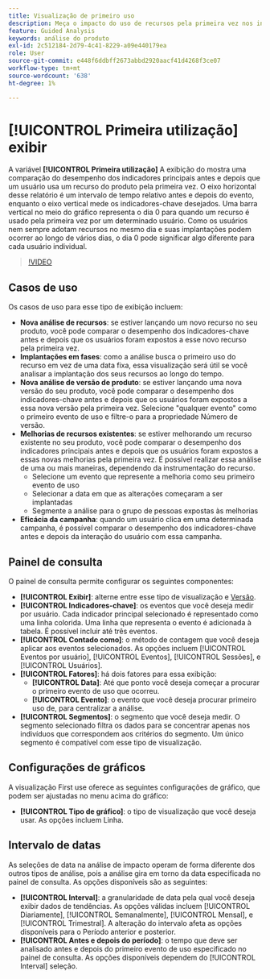 ```yaml
---
title: Visualização de primeiro uso
description: Meça o impacto do uso de recursos pela primeira vez nos indicadores principais.
feature: Guided Analysis
keywords: análise do produto
exl-id: 2c512184-2d79-4c41-8229-a09e440179ea
role: User
source-git-commit: e448f6ddbff2673abbd2920aacf41d4268f3ce07
workflow-type: tm+mt
source-wordcount: '638'
ht-degree: 1%

---
```


# [!UICONTROL Primeira utilização] exibir

A variável **[!UICONTROL Primeira utilização]** A exibição do mostra uma comparação do desempenho dos indicadores principais antes e depois que um usuário usa um recurso do produto pela primeira vez. O eixo horizontal desse relatório é um intervalo de tempo relativo antes e depois do evento, enquanto o eixo vertical mede os indicadores-chave desejados. Uma barra vertical no meio do gráfico representa o dia 0 para quando um recurso é usado pela primeira vez por um determinado usuário. Como os usuários nem sempre adotam recursos no mesmo dia e suas implantações podem ocorrer ao longo de vários dias, o dia 0 pode significar algo diferente para cada usuário individual.

>[!VIDEO](https://video.tv.adobe.com/v/3421661/?learn=on)

## Casos de uso

Os casos de uso para esse tipo de exibição incluem:

* **Nova análise de recursos**: se estiver lançando um novo recurso no seu produto, você pode comparar o desempenho dos indicadores-chave antes e depois que os usuários foram expostos a esse novo recurso pela primeira vez.
* **Implantações em fases**: como a análise busca o primeiro uso do recurso em vez de uma data fixa, essa visualização será útil se você analisar a implantação dos seus recursos ao longo do tempo.
* **Nova análise de versão de produto**: se estiver lançando uma nova versão do seu produto, você pode comparar o desempenho dos indicadores-chave antes e depois que os usuários foram expostos a essa nova versão pela primeira vez. Selecione &quot;qualquer evento&quot; como o primeiro evento de uso e filtre-o para a propriedade Número de versão.
* **Melhorias de recursos existentes**: se estiver melhorando um recurso existente no seu produto, você pode comparar o desempenho dos indicadores principais antes e depois que os usuários foram expostos a essas novas melhorias pela primeira vez. É possível realizar essa análise de uma ou mais maneiras, dependendo da instrumentação do recurso.
   * Selecione um evento que represente a melhoria como seu primeiro evento de uso
   * Selecionar a data em que as alterações começaram a ser implantadas
   * Segmente a análise para o grupo de pessoas expostas às melhorias
* **Eficácia da campanha**: quando um usuário clica em uma determinada campanha, é possível comparar o desempenho dos indicadores-chave antes e depois da interação do usuário com essa campanha.

## Painel de consulta

O painel de consulta permite configurar os seguintes componentes:

* **[!UICONTROL Exibir]**: alterne entre esse tipo de visualização e [Versão](release.md).
* **[!UICONTROL Indicadores-chave]**: os eventos que você deseja medir por usuário. Cada indicador principal selecionado é representado como uma linha colorida. Uma linha que representa o evento é adicionada à tabela. É possível incluir até três eventos.
* **[!UICONTROL Contado como]**: o método de contagem que você deseja aplicar aos eventos selecionados. As opções incluem [!UICONTROL Eventos por usuário], [!UICONTROL Eventos], [!UICONTROL Sessões], e [!UICONTROL Usuários].
* **[!UICONTROL Fatores]**: há dois fatores para essa exibição:
   * **[!UICONTROL Data]**: Até que ponto você deseja começar a procurar o primeiro evento de uso que ocorreu.
   * **[!UICONTROL Evento]**: o evento que você deseja procurar primeiro uso de, para centralizar a análise.
* **[!UICONTROL Segmentos]**: o segmento que você deseja medir. O segmento selecionado filtra os dados para se concentrar apenas nos indivíduos que correspondem aos critérios do segmento. Um único segmento é compatível com esse tipo de visualização.

## Configurações de gráficos

A visualização First use oferece as seguintes configurações de gráfico, que podem ser ajustadas no menu acima do gráfico:

* **[!UICONTROL Tipo de gráfico]**: o tipo de visualização que você deseja usar. As opções incluem Linha.

## Intervalo de datas

As seleções de data na análise de impacto operam de forma diferente dos outros tipos de análise, pois a análise gira em torno da data especificada no painel de consulta. As opções disponíveis são as seguintes:

* **[!UICONTROL Interval]**: a granularidade de data pela qual você deseja exibir dados de tendências. As opções válidas incluem [!UICONTROL Diariamente], [!UICONTROL Semanalmente], [!UICONTROL Mensal], e [!UICONTROL Trimestral]. A alteração do intervalo afeta as opções disponíveis para o Período anterior e posterior.
* **[!UICONTROL Antes e depois do período]**: o tempo que deve ser analisado antes e depois do primeiro evento de uso especificado no painel de consulta. As opções disponíveis dependem do [!UICONTROL Interval] seleção.
